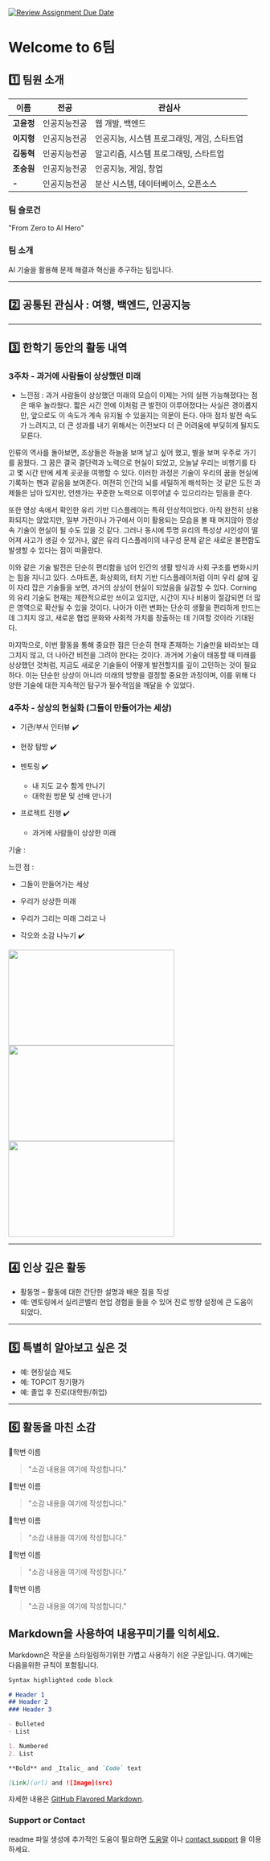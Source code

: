 [![Review Assignment Due Date](https://classroom.github.com/assets/deadline-readme-button-22041afd0340ce965d47ae6ef1cefeee28c7c493a6346c4f15d667ab976d596c.svg)](https://classroom.github.com/a/gSldEXG6)
# Welcome to 6팀

## 1️⃣ 팀원 소개

| **이름** | **전공** | **관심사** |
| --- | --- | --- |
| **고윤정** | 인공지능전공 | 웹 개발, 백엔드 |
| **이지형** | 인공지능전공 | 인공지능, 시스템 프로그래밍, 게임, 스타트업 |
| **김동혁** | 인공지능전공 | 알고리즘, 시스템 프로그래밍, 스타트업 |
| **조승원** | 인공지능전공 | 인공지능, 게임, 창업 |
| **-** | 인공지능전공 | 분산 시스템, 데이터베이스, 오픈소스 |


### 팀 슬로건

"From Zero to AI Hero"

### 팀 소개

AI 기술을 활용해 문제 해결과 혁신을 추구하는 팀입니다.

***

## 2️⃣ 공통된 관심사 : 여행, 백엔드, 인공지능


***

## 3️⃣ 한학기 동안의 활동 내역 

### 3주차 - 과거에 사람들이 상상했던 미래
- 느낀점 :
과거 사람들이 상상했던 미래의 모습이 이제는 거의 실현 가능해졌다는 점은 매우 놀라웠다. 짧은 시간 안에 이처럼 큰 발전이 이루어졌다는 사실은 경이롭지만, 앞으로도 이 속도가 계속 유지될 수 있을지는 의문이 든다. 아마 점차 발전 속도가 느려지고, 더 큰 성과를 내기 위해서는 이전보다 더 큰 어려움에 부딪히게 될지도 모른다.

인류의 역사를 돌아보면, 조상들은 하늘을 보며 날고 싶어 했고, 별을 보며 우주로 가기를 꿈꿨다. 그 꿈은 결국 결단력과 노력으로 현실이 되었고, 오늘날 우리는 비행기를 타고 몇 시간 만에 세계 곳곳을 여행할 수 있다. 이러한 과정은 기술이 우리의 꿈을 현실에 기록하는 펜과 같음을 보여준다. 여전히 인간의 뇌를 세밀하게 해석하는 것 같은 도전 과제들은 남아 있지만, 언젠가는 꾸준한 노력으로 이루어낼 수 있으리라는 믿음을 준다.

또한 영상 속에서 확인한 유리 기반 디스플레이는 특히 인상적이었다. 아직 완전히 상용화되지는 않았지만, 일부 가전이나 가구에서 이미 활용되는 모습을 볼 때 머지않아 영상 속 기술이 현실이 될 수도 있을 것 같다. 그러나 동시에 투명 유리의 특성상 시인성이 떨어져 사고가 생길 수 있거나, 얇은 유리 디스플레이의 내구성 문제 같은 새로운 불편함도 발생할 수 있다는 점이 떠올랐다.

이와 같은 기술 발전은 단순히 편리함을 넘어 인간의 생활 방식과 사회 구조를 변화시키는 힘을 지니고 있다. 스마트폰, 화상회의, 터치 기반 디스플레이처럼 이미 우리 삶에 깊이 자리 잡은 기술들을 보면, 과거의 상상이 현실이 되었음을 실감할 수 있다. Corning의 유리 기술도 현재는 제한적으로만 쓰이고 있지만, 시간이 지나 비용이 절감되면 더 많은 영역으로 확산될 수 있을 것이다. 나아가 이런 변화는 단순히 생활을 편리하게 만드는 데 그치지 않고, 새로운 협업 문화와 사회적 가치를 창출하는 데 기여할 것이라 기대된다.

마지막으로, 이번 활동을 통해 중요한 점은 단순히 현재 존재하는 기술만을 바라보는 데 그치지 않고, 더 나아간 비전을 그려야 한다는 것이다. 과거에 기술이 태동할 때 미래를 상상했던 것처럼, 지금도 새로운 기술들이 어떻게 발전할지를 깊이 고민하는 것이 필요하다. 이는 단순한 상상이 아니라 미래의 방향을 결정할 중요한 과정이며, 이를 위해 다양한 기술에 대한 지속적인 탐구가 필수적임을 깨달을 수 있었다.

### 4주차 - 상상의 현실화 (그들이 만들어가는 세상)

- 기관/부서 인터뷰 ✔️  

- 현장 탐방 ✔️  

- 멘토링 ✔️  
  - 내 지도 교수 함게 만나기
  - 대학원 방문 및 선배 만나기

- 프로젝트 진행 ✔️  
  - 과거에 사람들이 상상한 미래
  
기술 :

느낀 점 : 

  - 그들이 만들어가는 세상
  - 우리가 상상한 미래
  - 우리가 그리는 미래 그리고 나

- 각오와 소감 나누기 ✔️  


<!-- 활동 사진 추가 예시 -->
<img src="https://pixnio.com/free-images/2017/08/14/2017-08-14-13-09-09-960x651.jpg?text=활동사진1" width="330" height="190"/>
<img src="https://pixnio.com/free-images/2017/08/14/2017-08-14-20-51-02-960x640.jpg?text=활동사진2" width="330" height="190"/>
<img src="https://pixnio.com/free-images/2017/08/15/2017-08-15-10-05-39-960x640.jpg?text=활동사진3" width="330" height="190"/>

***

## 4️⃣ 인상 깊은 활동

- 활동명 – 활동에 대한 간단한 설명과 배운 점을 작성  
- 예: 멘토링에서 실리콘밸리 현업 경험을 들을 수 있어 진로 방향 설정에 큰 도움이 되었다.  

***

## 5️⃣ 특별히 알아보고 싶은 것
- 예: 현장실습 제도
- 예: TOPCIT 정기평가
- 예: 졸업 후 진로(대학원/취업)

***

## 6️⃣ 활동을 마친 소감

🔗학번 이름  
> "소감 내용을 여기에 작성합니다."

🔗학번 이름  
> "소감 내용을 여기에 작성합니다."

🔗학번 이름  
> "소감 내용을 여기에 작성합니다."

🔗학번 이름  
> "소감 내용을 여기에 작성합니다."

🔗학번 이름  
> "소감 내용을 여기에 작성합니다."


## Markdown을 사용하여 내용꾸미기를 익히세요.

Markdown은 작문을 스타일링하기위한 가볍고 사용하기 쉬운 구문입니다. 여기에는 다음을위한 규칙이 포함됩니다.

```markdown
Syntax highlighted code block

# Header 1
## Header 2
### Header 3

- Bulleted
- List

1. Numbered
2. List

**Bold** and _Italic_ and `Code` text

[Link](url) and ![Image](src)
```

자세한 내용은 [GitHub Flavored Markdown](https://guides.github.com/features/mastering-markdown/).

### Support or Contact

readme 파일 생성에 추가적인 도움이 필요하면 [도움말](https://help.github.com/articles/about-readmes/) 이나 [contact support](https://github.com/contact) 을 이용하세요.

